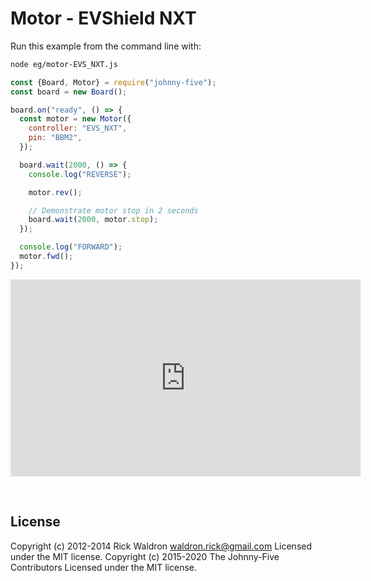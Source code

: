 <!--remove-start-->

# Motor - EVShield NXT

<!--remove-end-->








Run this example from the command line with:
```bash
node eg/motor-EVS_NXT.js
```


```javascript
const {Board, Motor} = require("johnny-five");
const board = new Board();

board.on("ready", () => {
  const motor = new Motor({
    controller: "EVS_NXT",
    pin: "BBM2",
  });

  board.wait(2000, () => {
    console.log("REVERSE");

    motor.rev();

    // Demonstrate motor stop in 2 seconds
    board.wait(2000, motor.stop);
  });

  console.log("FORWARD");
  motor.fwd();
});

```





<iframe width="560" height="315" src="https://www.youtube.com/embed/WLMTxiHOWHM" frameborder="0" allowfullscreen></iframe>



&nbsp;

<!--remove-start-->

## License
Copyright (c) 2012-2014 Rick Waldron <waldron.rick@gmail.com>
Licensed under the MIT license.
Copyright (c) 2015-2020 The Johnny-Five Contributors
Licensed under the MIT license.

<!--remove-end-->
